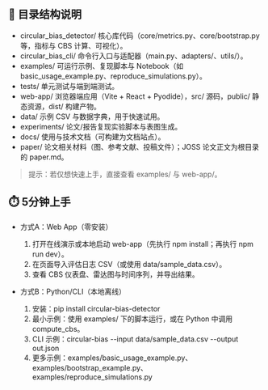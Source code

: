 
## 📁 目录结构说明

- circular_bias_detector/ 核心库代码（core/metrics.py、core/bootstrap.py 等，指标与 CBS 计算、可视化）。
- circular_bias_cli/ 命令行入口与适配器（main.py、adapters/、utils/）。
- examples/ 可运行示例、复现脚本与 Notebook（如 basic_usage_example.py、reproduce_simulations.py）。
- tests/ 单元测试与端到端测试。
- web-app/ 浏览器端应用（Vite + React + Pyodide），src/ 源码，public/ 静态资源，dist/ 构建产物。
- data/ 示例 CSV 与数据字典，用于快速试用。
- experiments/ 论文/报告复现实验脚本与表图生成。
- docs/ 使用与技术文档（可构建为文档站点）。
- paper/ 论文相关材料（图、参考文献、投稿文件）；JOSS 论文正文为根目录的 paper.md。

> 提示：若仅想快速上手，直接查看 examples/ 与 web-app/。

## ⏱️ 5分钟上手

- 方式A：Web App（零安装）
  1. 打开在线演示或本地启动 web-app（先执行 npm install；再执行 npm run dev）。
  2. 在页面导入评估日志 CSV（或使用 data/sample_data.csv）。
  3. 查看 CBS 仪表盘、雷达图与时间序列，并导出结果。

- 方式B：Python/CLI（本地离线）
  1. 安装：pip install circular-bias-detector
  2. 最小示例：使用 examples/ 下的脚本运行，或在 Python 中调用 compute_cbs。
  3. CLI 示例：circular-bias --input data/sample_data.csv --output out.json
  4. 更多示例：examples/basic_usage_example.py、examples/bootstrap_example.py、examples/reproduce_simulations.py
